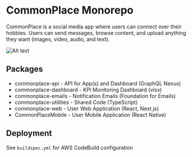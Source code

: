 # CommonPlace Monorepo

CommonPlace is a social media app where users can connect over their hobbies. Users can send messages, browse content, and upload anything they want (images, video, audio, and text).

![Alt text](./assets/web-app-mobile.jpg "Web App Mobile")

## Packages

- commonplace-api - API for App(s) and Dashboard (GraphQL Nexus)
- commonplace-dashboard - KPI Monitoring Dashboard (visx)
- commonplace-emails - Notification Emails (Foundation for Emails)
- commonplace-utilities - Shared Code (TypeScript)
- commonplace-web - User Web Application (React, Next.js)
- CommonPlaceMobile - User Mobile Application (React Native)

## Deployment

See `buildspec.yml` for AWS CodeBuild configuration
